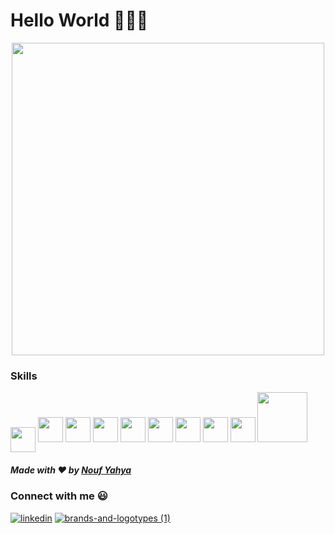 # Hello World 👋🏻😃

  


 <p align="center"> <img src="https://media.giphy.com/media/LRxOfdtweFtglMZuMd/giphy.gif" width="500"/></p>
 
  
  ### Skills 

 <img style="vertical-align:middle" src="https://user-images.githubusercontent.com/38424188/87692557-efc96400-c79c-11ea-86ee-5b54054bae77.png" width="40"/>  <img src="https://user-images.githubusercontent.com/38424188/87692564-f1932780-c79c-11ea-9021-c0728e5711ed.png" width="40"/>    <img src="https://user-images.githubusercontent.com/38424188/87692569-f22bbe00-c79c-11ea-9ccb-e9eff2ebc48a.png" width="40"/>    <img src="https://user-images.githubusercontent.com/38424188/87692570-f2c45480-c79c-11ea-9351-2fab50c62946.png" width="40"/>    <img src="https://user-images.githubusercontent.com/38424188/87692572-f35ceb00-c79c-11ea-967a-c66cefb500d8.png" width="40"/>    <img src="https://user-images.githubusercontent.com/38424188/87692576-f48e1800-c79c-11ea-8e60-851164c92a1f.png" width="40"/>    <img src="https://user-images.githubusercontent.com/38424188/87692581-f48e1800-c79c-11ea-9132-ce9cca1a78af.png" width="40"/>    <img src="https://user-images.githubusercontent.com/38424188/87692573-f3f58180-c79c-11ea-8c46-3d79b015ccc3.png" width="40"/>    <img src="https://user-images.githubusercontent.com/38424188/87692586-f526ae80-c79c-11ea-997c-d97a0837b0a7.png" width="40"/>    <img src="https://user-images.githubusercontent.com/38424188/87698051-00c9a380-c7a4-11ea-8ccd-0c789baa9f1c.png" width="80"/>
</p>

##### Made with ❤️ by [Nouf Yahya](https://github.com/noufyahya)

### Connect with me 😃 

   [![linkedin](https://user-images.githubusercontent.com/38424188/87664712-ca296400-c776-11ea-80b6-464a29c86aea.png)][1] 
  [![brands-and-logotypes (1)](https://user-images.githubusercontent.com/38424188/87664531-71f26200-c776-11ea-9c7e-8df10843d7de.png)][2]


[1]: www.linkedin.com/in/noufyahyacodes
[2]: https://www.instagram.com/nouf.codes/

